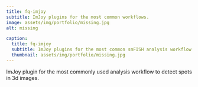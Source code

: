 ```yaml
---
title: fq-imjoy
subtitle: ImJoy plugins for the most common workflows.
image: assets/img/portfolio/missing.jpg
alt: missing

caption:
  title: fq-imjoy
  subtitle: ImJoy plugins for the most common smFISH analysis workflow.
  thumbnail: assets/img/portfolio/missing.jpg
---
```


ImJoy plugin for the most commonly used analysis workflow to detect spots in 3d images.

[<i class="fab fa-github fa-2x" aria-hidden="true"></i>](https://github.com/fish-quant/fq-imjoy)  [<i class="fas fa-question-circle fa-2x" aria-hidden="true"></i>](https://fish-quant.github.io/fq-imjoy/)
